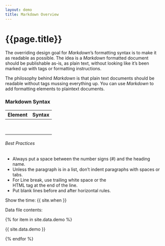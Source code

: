 ```yaml
---
layout: demo
title: Markdown Overview
---
```


# {{page.title}}

<p> The overriding design goal for <i> Markdown</i>’s formatting syntax is to make it as readable as possible. The idea is a <i> Markdown </i> formatted document should be publishable as-is, as plain text, without looking like it’s been marked up with tags or formatting instructions. </p>

<p> The philosophy behind <i> Markdown </i> is that plain text documents should be readable without tags mussing everything up. You can use <i> Markdown </i> to add formatting elements to plaintext documents. </p>

### Markdown Syntax

| Element | Syntax |
|---|---|
|   |   |
|   |   |
|   |   |
|   |   |
|   |   |
|   |   |
|   |   |
|   |   |

###### Best Practices

- Always put a space between the number signs (#) and the heading name.
- Unless the paragraph is in a list, don’t indent paragraphs with spaces or tabs.
- For Line break, use trailing white space or the <br> HTML tag at the end of the line.
- Put blank lines before and after horizontal rules.

Show the time: {{ site.when }}

Data file contents:

{% for item in site.data.demo %}

{{ site.data.demo }}

{% endfor %}
